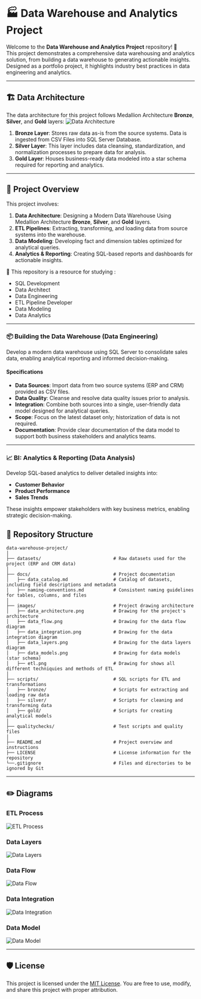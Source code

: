 # 🏭 Data Warehouse and Analytics Project

Welcome to the **Data Warehouse and Analytics Project** repository! 🚀  
This project demonstrates a comprehensive data warehousing and analytics solution, from building a data warehouse to generating actionable insights. Designed as a portfolio project, it highlights industry best practices in data engineering and analytics.

---
## 🏗️ Data Architecture

The data architecture for this project follows Medallion Architecture **Bronze**, **Silver**, and **Gold** layers:
![Data Architecture](images/data_architecture.png)

1. **Bronze Layer**: Stores raw data as-is from the source systems. Data is ingested from CSV Files into SQL Server Database.
2. **Silver Layer**: This layer includes data cleansing, standardization, and normalization processes to prepare data for analysis.
3. **Gold Layer**: Houses business-ready data modeled into a star schema required for reporting and analytics.

---
## 📖 Project Overview

This project involves:

1. **Data Architecture**: Designing a Modern Data Warehouse Using Medallion Architecture **Bronze**, **Silver**, and **Gold** layers.
2. **ETL Pipelines**: Extracting, transforming, and loading data from source systems into the warehouse.
3. **Data Modeling**: Developing fact and dimension tables optimized for analytical queries.
4. **Analytics & Reporting**: Creating SQL-based reports and dashboards for actionable insights.

🎯 This repository is a resource  for studying :

- SQL Development
- Data Architect
- Data Engineering  
- ETL Pipeline Developer  
- Data Modeling  
- Data Analytics  

---

### 📦 Building the Data Warehouse (Data Engineering)

Develop a modern data warehouse using SQL Server to consolidate sales data, enabling analytical reporting and informed decision-making.

#### Specifications

- **Data Sources**: Import data from two source systems (ERP and CRM) provided as CSV files.
- **Data Quality**: Cleanse and resolve data quality issues prior to analysis.
- **Integration**: Combine both sources into a single, user-friendly data model designed for analytical queries.
- **Scope**: Focus on the latest dataset only; historization of data is not required.
- **Documentation**: Provide clear documentation of the data model to support both business stakeholders and analytics teams.

---

### 📈 BI: Analytics & Reporting (Data Analysis)

Develop SQL-based analytics to deliver detailed insights into:

- **Customer Behavior**
- **Product Performance**
- **Sales Trends**

These insights empower stakeholders with key business metrics, enabling strategic decision-making.  

## 📂 Repository Structure

```
data-warehouse-project/
│
├── datasets/                           # Raw datasets used for the project (ERP and CRM data)
│
├── docs/                               # Project documentation 
│   ├── data_catalog.md                 # Catalog of datasets, including field descriptions and metadata
│   ├── naming-conventions.md           # Consistent naming guidelines for tables, columns, and files
│
├── images/                             # Project drawing architecture
│   ├── data_architecture.png           # Drawing for the project's architecture
│   ├── data_flow.png                   # Drawing for the data flow diagram
│   ├── data_integration.png            # Drawing for the data integration diagram
│   ├── data_layers.png                 # Drawing for the data layers diagram
│   ├── data_models.png                 # Drawing for data models (star schema)
│   ├── etl.png                         # Drawing for shows all different techniquies and methods of ETL
│
├── scripts/                            # SQL scripts for ETL and transformations
│   ├── bronze/                         # Scripts for extracting and loading raw data
│   ├── silver/                         # Scripts for cleaning and transforming data
│   ├── gold/                           # Scripts for creating analytical models
│
├── qualitychecks/                      # Test scripts and quality files
│
├── README.md                           # Project overview and instructions
├── LICENSE                             # License information for the repository
└──.gitignore                           # Files and directories to be ignored by Git
```
---

## ✏️ Diagrams

### ETL Process
![ETL Process](images/ETL.png)

### Data Layers
![Data Layers](images/data_layers.png)

### Data Flow
![Data Flow](images/data_flow.png)

### Data Integration
![Data Integration](images/data_integration.png)

### Data Model
![Data Model](images/data_model.png)

---

## 🛡️ License

This project is licensed under the [MIT License](LICENSE). You are free to use, modify, and share this project with proper attribution.